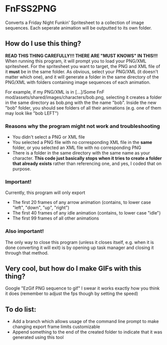 # FnFSS2PNG
Converts a Friday Night Funkin' Spritesheet to a collection of image sequences. Each seperate animation will be outputted to its own folder.

## How do I use this thing?
**READ THIS THING CAREFULLY!!! THERE ARE "MUST KNOWS" IN THIS!!!** When running this program, it will prompt you to load your PNG/XML spritesheet. For the spritesheet you want to target, the PNG and XML file of it **must** be in the same folder.
As obvious, select your PNG/XML (it doesn't matter which one), and it will generate a folder in the same directory of the PNG/XML with folders containing image sequences of each animation.

For example, if my PNG/XML is in \[...\]/Some FnF mod/assets/shared/images/characters/bob.png, selecting it creates a folder in the same directory as bob.png with the the name "bob". Inside the new "bob" folder, you should see folders of all their animations (e.g. one of them may look like "bob LEFT") 

### Reasons why the program might not work and troubleshooting
- You didn't select a PNG or XML file
- You selected a PNG file with no corresponding XML file in the **same** folder, or you selected an XML file with no corresponding PNG
- There is a folder in the same directory with the same name as your character. **This code just basically stops when it tries to create a folder that already exists** rather than referencing one, and yes, I coded that on purpose.

### Important!
Currently, this program will only export
- The first 20 frames of any arrow animation (contains, to lower case "left", "down", "up", "right")
- The first 40 frames of any idle animation (contains, to lower case "idle")
- The first 99 frames of all other animations

### Also important!
The only way to close this program (unless it closes itself, e.g. when it is done converting it will exit) is by opening up task manager and closing it through that method.

## Very cool, but how do I make GIFs with this thing?
Google "EzGif PNG sequence to gif" I swear it works exactly how you think it does (remember to adjust the fps though by setting the speed)

## To do list:
- Add a branch which allows usage of the command line prompt to make changing export frame limits customizable
- Append something to the end of the created folder to indicate that it was generated using this tool
